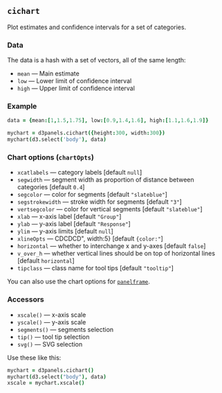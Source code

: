 ## `cichart`

Plot estimates and confidence intervals for a set of categories.

### Data

The data is a hash with a set of vectors, all of the same length:
- `mean` &mdash; Main estimate
- `low` &mdash; Lower limit of confidence interval
- `high` &mdash; Upper limit of confidence interval

### Example

```coffeescript
data = {mean:[1,1.5,1.75], low:[0.9,1.4,1.6], high:[1.1,1.6,1.9]}

mychart = d3panels.cichart({height:300, width:300})
mychart(d3.select('body'), data)
```

### Chart options (`chartOpts`)

- `xcatlabels` &mdash; category labels \[default `null`\]
- `segwidth` &mdash; segment width as proportion of distance between categories \[default `0.4`\]
- `segcolor` &mdash; color for segments \[default `"slateblue"`\]
- `segstrokewidth` &mdash; stroke width for segments \[default `"3"`\]
- `vertsegcolor` &mdash; color for vertical segments \[default `"slateblue"`\]
- `xlab` &mdash; x-axis label \[default `"Group"`\]
- `ylab` &mdash; y-axis label \[default `"Response"`\]
- `ylim` &mdash; y-axis limits \[default `null`\]
- `xlineOpts` &mdash; CDCDCD", width:5} \[default `{color:"`\]
- `horizontal` &mdash; whether to interchange x and y-axes \[default `false`\]
- `v_over_h` &mdash; whether vertical lines should be on top of horizontal lines \[default `horizontal`\]
- `tipclass` &mdash; class name for tool tips \[default `"tooltip"`\]

You can also use the chart options for [`panelframe`](panelframe.md).


### Accessors

- `xscale()` &mdash; x-axis scale
- `yscale()` &mdash; y-axis scale
- `segments()` &mdash; segments selection
- `tip()` &mdash; tool tip selection
- `svg()` &mdash; SVG selection

Use these like this:

```coffeescript
mychart = d3panels.cichart()
mychart(d3.select("body"), data)
xscale = mychart.xscale()
```

